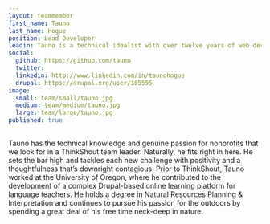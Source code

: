 ```yaml
---
layout: teammember
first_name: Tauno
last_name: Hogue
position: Lead Developer
leadin: Tauno is a technical idealist with over twelve years of web development experience and a strong love for nonprofits. He brings a wealth of expertise to the table and leads by example, tackling each project with earnest fervor and a commitment to excellence.
social:
  github: https://github.com/tauno
  twitter: 
  linkedin: http://www.linkedin.com/in/taunohogue
  drupal: https://drupal.org/user/105595
image:
  small: team/small/tauno.jpg
  medium: team/medium/tauno.jpg
  large: team/large/tauno.jpg
published: true
---
```

Tauno has the technical knowledge and genuine passion for nonprofits that we look for in a ThinkShout team leader. Naturally, he fits right in here. He sets the bar high and tackles each new challenge with positivity and a thoughtfulness that’s downright contagious. Prior to ThinkShout, Tauno worked at the University of Oregon, where he contributed to the development of a complex Drupal-based online learning platform for language teachers. He holds a degree in Natural Resources Planning & Interpretation and continues to pursue his passion for the outdoors by spending a great deal of his free time neck-deep in nature.
